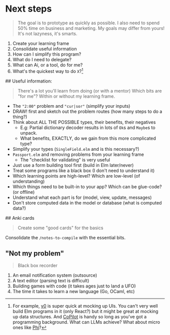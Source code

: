 # Next steps

> The goal is to prototype as quickly as possible.
> I also need to spend 50% time on business and marketing.
> My goals may differ from yours! It's not lazyness, it's smarts.

1. Create your learning frame
2. Consolidate useful information
3. How can I simplify this program?
4. What do I need to delegate?
5. What can Ai, or a tool, do for me?
6. What's the quickest way to do `X`?[^1]


## Useful information:

> There's a lot you'll learn from doing (or with a mentor)
> Which bits are "for me"? Within or without my learning frame.

- The `"2:00"` problem and `"cur|sor"` (simplify your inputs)
- DRAW! first and sketch out the problem routes (how many steps to do a thing?)
- Think about ALL THE POSSIBLE types, their benefits, their negatives
    - E.g: Partial dictionary decoder results in lots of `Ok`s and `Maybe`s to unpack.
    - What benefits, EXACTLY, do we gain from this more complicated type?
- Simplify your types (`SingleField.elm` and is this necessary?)
- `Passport.elm` and removing problems from your learning frame
    - The "checklist for validating" is very useful
- Just use a form building tool first (build in Elm later/never)
- Treat some programs like a black box (I don't need to understand it)
- Which learning points are high-level? Which are low-level (of understanding)
- Which things need to be built-in to your app? Which can be glue-code? (or offline)
- Understand what each part is for (model, view, update, messages)
- Don't store computed data in the model or database (what is computed data?)


## Anki cards

> Create some "good cards" for the basics

Consolidate the `/notes-to-compile` with the essential bits.


## "Not my problem"

> Black box recorder

1. An email notification system (outsource)
2. A text editor (parsing text is difficult)
3. Building games with code (it takes ages just to land a UFO)
4. The time it takes to learn a new language (Go, OCaml, etc)



[^1]: For example, [v0](https://v0.dev/) is super quick at mocking up UIs. You can't very well build Elm programs in it (only React?) but it might be great at mocking up data structures. And [CoPilot](https://github.com/features/copilot) is handy so long as you've got a programming background. What can LLMs achieve? What about micro ones like [Phi](https://news.microsoft.com/source/features/ai/the-phi-3-small-language-models-with-big-potential/)?

